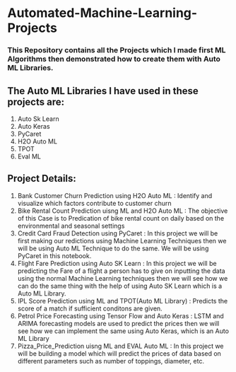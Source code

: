 # Automated-Machine-Learning-Projects

### This Repository contains all the Projects which I made first ML Algorithms then demonstrated how to create them with Auto ML Libraries.
## The Auto ML Libraries I have used in these projects are:
1) Auto Sk Learn
2) Auto Keras
3) PyCaret
4) H2O Auto ML
5) TPOT 
6) Eval ML

## Project Details:
1) Bank Customer Churn Prediction using H2O Auto ML : Identify and visualize which factors contribute to customer churn
2) Bike Rental Count Prediction uisng ML and H2O Auto ML : The objective of this Case is to Predication of bike rental count on daily based on the environmental and seasonal settings
3) Credit Card Fraud Detection using PyCaret : In this project we will be first making our redictions using Machine Learning Techniques then we will be using Auto ML Technique to do the same. We will be using PyCaret in this notebook.
4) Flight Fare Prediction using Auto SK Learn : In this project we will be predicting the Fare of a flight a person has to give on inputting the data using the normal Machine Learning techniques then we will see how we can do the same thing with the help of using Auto SK Learn which is a Auto ML Library.
5) IPL Score Prediction using ML and TPOT(Auto ML Library) : Predicts the score of a match if sufficient conditons are given.
6) Petrol Price Forecasting using Tensor Flow and Auto Keras :  LSTM and ARIMA forecasting models are used to predict the prices then we will see how we can implement the same using Auto Keras, which is an Auto ML Library
7) Pizza_Price_Prediction uisng ML and EVAL Auto ML : In this project we will be building a model which will predict the prices of data based on different parameters such as number of toppings, diameter, etc.
